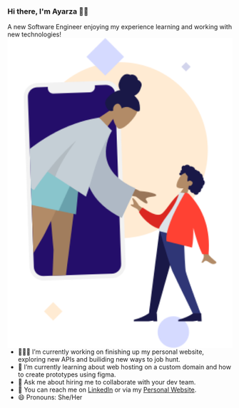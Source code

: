 ### Hi there, I'm Ayarza 👋🏾

A new Software Engineer enjoying my experience learning and working with new technologies!
<img src="ayarzam_profile_picture.png" align="right">

- 👩🏽‍💻 I’m currently working on finishing up my personal website, exploring new APIs and builiding new ways to job hunt.
- 📖 I’m currently learning about web hosting on a custom domain and how to create prototypes using figma. 
- 💬 Ask me about hiring me to collaborate with your dev team.
- 📱 You can reach me on [LinkedIn](https://www.linkedin.com/in/ayarza-manwaring/) or via my [Personal Website](https://www.ayarzamanwaring.com/).
- 😄 Pronouns: She/Her




<!--
**ayarzam/ayarzam** is a ✨ _special_ ✨ repository because its `README.md` (this file) appears on your GitHub profile.

Here are some ideas to get you started:

- 🔭 I’m currently working on ...
- 🌱 I’m currently learning ...
- 👯 I’m looking to collaborate on ...
- 🤔 I’m looking for help with ...
- 💬 Ask me about ...
- 📫 How to reach me: ...
- 😄 Pronouns: ...
- ⚡ Fun fact: ...
-->
